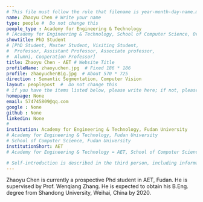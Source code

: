 ```yaml
---
# This file must follow the rule that filename is year-month-day-name.md .
name: Zhaoyu Chen # Write your name
type: people #  Do not change this
people_type : Academy for Engineering & Technology
# [Academy for Engineering & Technology, School of Computer Science, Organizer]
showtitle: PhD Student
# [PhD Student, Master Student, Visiting Student,
#  Professor, Assistant Professor, Associate professor,
#  Alumni, Cooperation Professor]
title: Zhaoyu Chen - AET # Website Title
profileName: zhaoyuchen.jpg  # Fixed 186 * 186
profile: zhaoyuchenBig.jpg  # About 570 * 725
direction : Semantic Segmentation, Computer Vision
layout: peoplepost  #  Do not change this
# if you have the items listed below, please write here; if not, please write None.
homepage: None
email: 574745809@qq.com
google : None
github : None
linkedin: None
# 
institution: Academy for Engineering & Technology, Fudan University
# Academy for Engineering & Technology, Fudan University
# School of Computer Science, Fudan University
institutionShort: AET
# Academy for Engineering & Technology = AET, School of Computer Science = SCS

# Self-introduction is described in the third person, including information such as educational experience
---
```


Zhaoyu Chen is currently a prospective Phd student in AET, Fudan. He is supervised by Prof. Wenqiang Zhang. He is expected to obtain his B.Eng. degree from Shandong University, Weihai, China by 2020.



 

